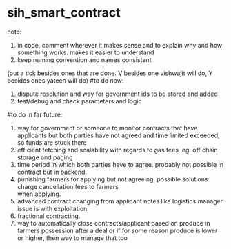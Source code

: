 # sih_smart_contract

note:

1. in code, comment wherever it makes sense and to explain why and how something works. makes it easier to
   understand
2. keep naming convention and names consistent

(put a tick besides ones that are done. V besides one vishwajit will do, Y besides ones yateen will do)
#to do now:

1. dispute resolution and way for government ids to be stored and added
2. test/debug and check parameters and logic

#to do in far future:

1. way for government or someone to monitor contracts that have applicants but both parties have not agreed
   and time limited exceeded, so funds are stuck there
2. efficient fetching and scalability with regards to gas fees. eg: off chain storage and paging
3. time period in which both parties have to agree. probably not possible in contract but in backend.
4. punishing farmers for applying but not agreeing. possible solutions: charge cancellation fees to farmers  
   when applying.
5. advanced contract changing from applicant notes like logistics manager. issue is with exploitation.
6. fractional contracting.
7. way to automatically close contracts/applicant based on produce in farmers possession after a deal or if
   for some reason produce is lower or higher, then way to manage that too
